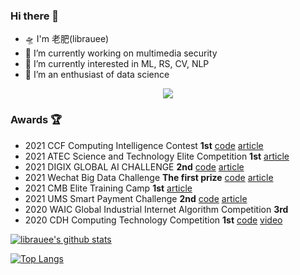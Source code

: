 ### Hi there 👋

- 🛸 I'm 老肥(librauee)
- 🚀 I’m currently working on multimedia security
- 🚅 I’m currently interested in ML, RS, CV, NLP
- 🛵 I’m an enthusiast of data science

<p align="center"> 
 <img src="https://profile-counter.glitch.me/librauee/count.svg"/>
</p>

### Awards 🏆

- 2021 CCF Computing Intelligence Contest **1st** [code](https://github.com/zui0711/Z-Lab/tree/main/2021%20CCF%20BDCI/%E7%B3%BB%E7%BB%9F%E8%AE%A4%E8%AF%81%E9%A3%8E%E9%99%A9%E9%A2%84%E6%B5%8BRank1)  [article](https://mp.weixin.qq.com/s/8sR4apBPBfS1uHnpoZNwAA)
- 2021 ATEC Science and Technology Elite Competition **1st** [article](https://mp.weixin.qq.com/s/4BAO8q-8QYeevtAmP5s2Pg)
- 2021 DIGIX GLOBAL AI CHALLENGE **2nd**  [code](https://github.com/librauee/DIGIX2021/tree/master)  [article](https://mp.weixin.qq.com/s/0iPsmVLnKCs4fTb15cb2Dw)
- 2021 Wechat Big Data Challenge **The first prize** [code](https://github.com/librauee/WBDC)  [article](https://mp.weixin.qq.com/s/qk7M9UCoFpRO1uMYcxrToQ)
- 2021 CMB Elite Training Camp **1st** [article](https://mp.weixin.qq.com/s/b-W0YhXpqs0ICUNSPhn_og)
- 2021 UMS Smart Payment Challenge **2nd** [code](https://github.com/librauee/YLSW) [article](https://mp.weixin.qq.com/s/mGpLnUcX5SVjaf4DobtRqg)
- 2020 WAIC Global Industrial Internet Algorithm Competition **3rd**
- 2020 CDH Computing Technology Competition **1st** [code](https://github.com/dengyin/MyCompetitions/tree/master/MoocCubeRank1) [video](https://www.bilibili.com/video/BV1ef4y1k7qF?spm_id_from=333.999.0.0)

[![librauee's github stats](https://github-readme-stats.vercel.app/api?username=librauee&show_icons=true)](https://github.com/anuraghazra/github-readme-stats)

[![Top Langs](https://github-readme-stats.vercel.app/api/top-langs/?username=librauee&layout=compact)](https://github.com/anuraghazra/github-readme-stats)
